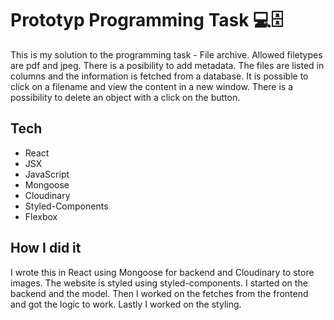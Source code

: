 # Prototyp Programming Task 💻🗄

This is my solution to the programming task - File archive. 
Allowed filetypes are pdf and jpeg. There is a posibility to add metadata. The files are listed in columns and the information is fetched from a database. It is possible to click on a filename and view the content in a new window. There is a possibility to delete an object with a click on the button. 


## Tech

- React
- JSX
- JavaScript
- Mongoose
- Cloudinary
- Styled-Components
- Flexbox


## How I did it

I wrote this in React using Mongoose for backend and Cloudinary to store images. The website is styled using styled-components. I started on the backend and the model. Then I worked on the fetches from the frontend and got the logic to work. Lastly I worked on the styling. 
